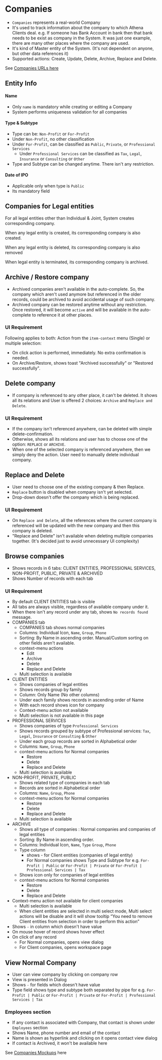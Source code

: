 # Companies

- `Companies` represents a real-world Company
- It's used to track information about the company to which Athena Clients deal. e.g. If someone has  Bank Account in bank then that bank needs to be exist as company in the System. It was just one example, there are many other places where the company are used.
- It's kind of Master entity of the System. (It's not dependent on anyone, but other data references it)
- Supported actions: Create, Update, Delete, Archive, Replace and Delete.

See [Companies URLs here](../webapp/application-url-navigation.md#companies)


## Entity Info

#### Name

- Only `name` is mandatory while creating or editing a Company
- System performs uniqueness validation for all companies

#### Type & Subtype

- Type can be: `Non-Profit` or `For-Profit`
- Under `Non-Profit`, no other classification 
- Under `For-Profit`, can be classified as `Public`, `Private`, or `Professional Services`
  - Under `Professional Services` can be classified as `Tax`, `Legal`, `Insurance` or `Consulting`  or  `Other`
- Type and Subtype can be changed anytime. There isn't any restriction.

#### Date of IPO

- Applicable only when type is `Public` 
- Its mandatory field



## Companies for Legal entities

For all legal entities other than Individual & Joint, System creates corresponding company.

When any legal entity is created, its corresponding company is also created. 

When any legal entity is deleted, its corresponding company is also removed

When legal entity is terminated, its corresponding company is archived.


## Archive / Restore company

- Archived companies aren't available in the auto-complete. So, the company which aren't used anymore but referenced in the older records, could be archived to avoid accidental usage of such company.
- Archived company can be restored anytime without any restriction. Once restored, it will become `active` and will be available in the auto-complete to reference it at other places.

### UI Requirement

Following applies to both: Action from the `item-context` menu (Single) or multiple selection:

- On click action is performed, immediately. No extra confirmation is needed.
- On Archive/Restore, shows toast "Archived successfully" or "Restored successfully".


## Delete company

- If company is referenced to any other place, it can't be deleted. It shows all its relations and User is offered 2 choices: `Archive` and `Replace and Delete`.

### UI Requirement

- If the company isn't referenced anywhere, can be deleted with simple delete-confirmation.
- Otherwise, shows all its relations and user has to choose one of the option: `REPLACE` or `ARCHIVE`.
- When one of the selected company is referenced anywhere, then we simply deny the action. User need to manually delete individual company.

## Replace and Delete

- User need to choose one of the existing company & then Replace.
- `Replace` button is disabled when company isn't yet selected.
- Drop-down doesn't offer the company which is being replaced.

### UI Requirement

- On `Replace and Delete`, all the references where the current company is referenced will be updated with the new company and then this company is deleted.
- "Replace and Delete" isn't available when deleting multiple companies together. (It's decided just to avoid unnecessary UI complexity)

## Browse companies

- Shows records in 6 tabs: CLIENT ENTITIES, PROFESSIONAL SERVICES, NON-PROFIT, PUBLIC, PRIVATE & ARCHIVED
- Shows Number of records with each tab

### UI Requirement

- By default CLIENT ENTITIES tab is visible
- All tabs are always visible, regardless of available company under it.
- When there isn't any record under any tab, shows `No records found` message.
- COMPANIES tab
  - COMPANIES tab shows normal companies
  - Columns: Individual Icon, `Name`, `Group`, `Phone`
  - Sorting: By Name in ascending order. Manual/Custom sorting on other fields aren't available.
  - context-menu actions
    - Edit
    - Archive
    - Delete
    - Replace and Delete
  - Multi selection is available
- CLIENT ENTITIES
  - Shows companies of legal entities
  - Shows records group by family
  - Column: Only Name (No other columns)
  - Under each family shows records in ascending order of Name
  - With each record shows icon for company
  - Context-menu action not available
  - Multi selection is not available in this page
- PROFESSIONAL SERVICES
  - Shows companies of type `Professional Services`
  - Shows records grouped by subtype of Professional services:  `Tax`, `Legal`, `Insurance` or `Consulting` & `Other`
  - Under each group records are sorted in Alphabetical order
  - Columns: `Name`, `Group`, `Phone`
  - context-menu actions for Normal companies
    - Restore
    - Delete
    - Replace and Delete
  - Multi selection is available
- NON-PROFIT, PRIVATE, PUBLIC
  - Shows related type of companies in each tab
  - Records are sorted in Alphabetical order
  - Columns: `Name`, `Group`, `Phone`
  - context-menu actions for Normal companies
    - Restore
    - Delete
    - Replace and Delete
  - Multi selection is available
- ARCHIVE
  - Shows all type of companies : Normal companies and companies of legal entities
  - Sorting: By Name in ascending order.
  - Columns: Individual Icon, `Name`, `Type` `Group`, `Phone`
  - Type column
    -  shows - for Client entities (companies of legal entity)
    - For Normal companies shows Type and Subtype for e.g. `For-Profit | Public` or `For-Profit | Private` or `For-Profit | Professional Services | Tax`
  - Shows icon only for companies of legal entities
  - context-menu actions for Normal companies
    - Restore
    - Delete
    - Replace and Delete
- Context-menu action not available for client companies
  - Multi selection is available
  - When client entities are selected in multi select mode, Multi select actions will be disable and it will show tooltip “You need to remove Client entities from selection in order to perform this action”
- Shows `-` in column which doesn't have value
- On mouse hover of record shows hover effect
- On click of any record
  - For Normal companies, opens view dialog
  - For Client companies, opens workspace page


## View Normal Company

- User can view company by clicking on company row
- View is presented in Dialog
- Shows `-` for fields which doesn't have value
- Type field shows type and subtype both separated by pipe for e.g. `For-Profit | Public` or `For-Profit | Private` or `For-Profit | Professional Services | Tax`

### Employees section

- If any contact is associated with Company, that contact is shown under `Employees` section
- Shows Name, phone number and email of the contact
- Name is shown as hyperlink and clicking on it opens contact view dialog
- If contact  is Archived, it won't be available here



See [Companies Mockups](https://drive.google.com/drive/folders/1KQXX8UApjpGWxi5S0IJ88IERqqL6wmRb) here
